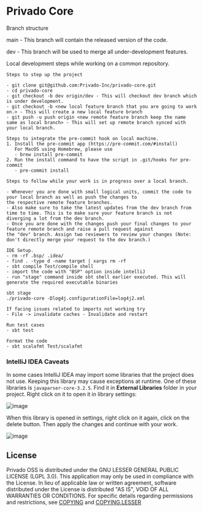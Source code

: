 Privado Core
=============================================

Branch structure 


main - This branch will contain the released version of the code.

dev - This branch will be used to merge all under-development features.

Local development steps while working on a common repository.

```
Steps to step up the project

- git clone git@github.com:Privado-Inc/privado-core.git
- cd privado-core
- git checkout -b dev origin/dev - This will checkout dev branch which is under development.
- git checkout -b <new local feature branch that you are going to work on.> - This will create a new local feature branch
- git push -u push origin <new remote feature branch keep the name same as local branch> - This will set up remote branch synced with your local branch.

Steps to integrate the pre-commit hook on local machine.
1. Install the pre-commit app (https://pre-commit.com/#install)
   For MacOS using Homebrew, please use
   - brew install pre-commit
2. Run the install command to have the script in .git/hooks for pre-commit
   - pre-commit install

Steps to follow while your work is in progress over a local branch.

- Whenever you are done with small logical units, commit the code to your local branch as well as push the changes to
the respective remote feature branches.
- Also make sure to take the latest updates from the dev branch from time to time. This is to make sure your feature branch is not
diverging a lot from the dev branch.
- Once you are done with the changes push your final changes to your feature remote branch and raise a pull request against
the "dev" branch. Assign two reviewers to review your changes (Note: don't directly merge your request to the dev branch.)

IDE Setup.
- rm -rf .bsp/ .idea/
- find . -type d -name target | xargs rm -rf
- sbt compile Test/compile shell
- import the code with "BSP" option inside intelliJ
- run "stage" command inside sbt shell earlier executed. This will generate the required executable binaries

```


```
sbt stage
./privado-core -Dlog4j.configurationFile=log4j2.xml
```
```
If facing issues related to imports not working try
- File -> invalidate caches - Invalidate and restart
```

```
Run test cases
- sbt test
```
```
Format the code
- sbt scalafmt Test/scalafmt
```

### IntelliJ IDEA Caveats
In some cases IntelliJ IDEA may import some libraries that the project does not use. Keeping this library may cause exceptions at runtime. One of these libraries is `javaparser-core-3.2.5`. Find it in **External Libraries** folder in your project. Right click on it to open it in library settings:

![image](./screenshots/java_lib_rm1.png)

When this library is opened in settings, right click on it again, click on the delete button. Then apply the changes and continue with your work.

![image](./screenshots/java_lib_rm2.png)

## License
Privado OSS is distributed under the GNU LESSER GENERAL PUBLIC LICENSE (LGPL 3.0).  This application may only be used in compliance with the License. In lieu of applicable law or written agreement, software distributed under the License is distributed "AS IS", VOID OF ALL WARRANTIES OR CONDITIONS. For specific details regarding permissions and restrictions, see [COPYING](/COPYING) and [COPYING.LESSER](/COPYING.LESSER)
